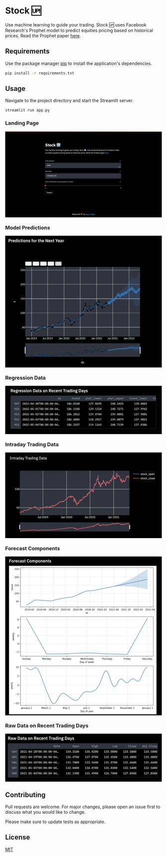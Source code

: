 # Stock 🆙

Use machine learning to guide your trading. Stock 🆙 uses Facebook Research's Prophet model to predict equities pricing based on historical prices. Read the Prophet paper [here](https://peerj.com/preprints/3190v2.pdf).

## Requirements

Use the package manager [pip](https://pip.pypa.io/en/stable/) to install the application's dependencies.

```bash
pip install -r requirements.txt
```

## Usage
Navigate to the project directory and start the Streamlit server.

```python
streamlit run app.py
```

### Landing Page
<p align="center">
<img src="/assets/landing-page.png?raw=true" align="middle" />  </p>

### Model Predictions
<p align="center">
<img src="/assets/predictions.png?raw=true" align="middle" />  </p>

### Regression Data
<p align="center">
<img src="/assets/regression-data.png?raw=true" align="middle" />  </p>

### Intraday Trading Data
<p align="center">
<img src="/assets/intraday.png?raw=true" align="middle" />  </p>

### Forecast Components
<p align="center">
<img src="/assets/forecast-components.png?raw=true" align="middle" />  </p>

### Raw Data on Recent Trading Days
<p align="center">
<img src="/assets/raw-data.png?raw=true" align="middle" />  </p>


## Contributing
Pull requests are welcome. For major changes, please open an issue first to discuss what you would like to change.

Please make sure to update tests as appropriate.

## License
[MIT](https://choosealicense.com/licenses/mit/)